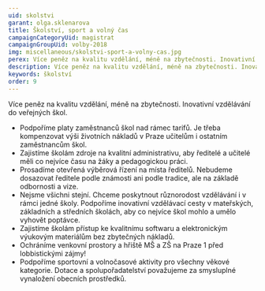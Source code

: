 ```yaml
---
uid: skolstvi
garant: olga.sklenarova
title: Školství, sport a volný čas
campaignCategoryUid: magistrat
campaignGroupUid: volby-2018
img: miscellaneous/skolstvi-sport-a-volny-cas.jpg
perex: Více peněz na kvalitu vzdělání, méně na zbytečnosti. Inovativní vzdělávání do veřejných škol.  Zajistíme školám zdroje na kvalitní administrativu. Prosadíme otevřená výběrová řízení na místa ředitelů. Poskytneme různorodost vzdělávání i v rámci jedné školy. Podpoříme inovativní vzdělávací cesty v mateřských, základních a středních školách, aby co nejvíce škol mohlo a umělo vyhovět poptávce. Zajistíme školám přístup ke kvalitnímu softwaru a elektronickým výukovým materiálům bez zbytečných nákladů. Ochráníme venkovní prostory a hřiště MŠ a ZŠ na Praze 1 před lobbistickými zájmy! Podpoříme sportovní a volnočasové aktivity pro všechny věkové kategorie. 
description: Více peněz na kvalitu vzdělání, méně na zbytečnosti. Inovativní vzdělávání do veřejných škol.  Zajistíme školám zdroje na kvalitní administrativu. Prosadíme otevřená výběrová řízení na místa ředitelů. Poskytneme různorodost vzdělávání i v rámci jedné školy. Podpoříme inovativní vzdělávací cesty v mateřských, základních a středních školách, aby co nejvíce škol mohlo a umělo vyhovět poptávce. Zajistíme školám přístup ke kvalitnímu softwaru a elektronickým výukovým materiálům bez zbytečných nákladů. Ochráníme venkovní prostory a hřiště MŠ a ZŠ na Praze 1 před lobbistickými zájmy! Podpoříme sportovní a volnočasové aktivity pro všechny věkové kategorie.
keywords: školství
order: 9
---
```


Více peněz na kvalitu vzdělání, méně na zbytečnosti. Inovativní vzdělávání do veřejných škol.

- Podpoříme platy zaměstnanců škol nad rámec tarifů. Je třeba kompenzovat výši životních nákladů v Praze učitelům i ostatním zaměstnancům škol.
- Zajistíme školám zdroje na kvalitní administrativu, aby ředitelé a učitelé měli co nejvíce času na žáky a pedagogickou práci.
- Prosadíme otevřená výběrová řízení na místa ředitelů. Nebudeme dosazovat ředitele podle známosti ani podle tradice, ale na základě odbornosti a vize.
- Nejsme všichni stejní. Chceme poskytnout různorodost vzdělávání i v rámci jedné školy. Podpoříme inovativní vzdělávací cesty v mateřských, základních a středních školách, aby co nejvíce škol mohlo a umělo vyhovět poptávce.
- Zajistíme školám přístup ke kvalitnímu softwaru a elektronickým výukovým materiálům bez zbytečných nákladů.
- Ochráníme venkovní prostory a hřiště MŠ a ZŠ na Praze 1 před lobbistickými zájmy!
- Podpoříme sportovní a volnočasové aktivity pro všechny věkové kategorie. Dotace a spolupořadatelství považujeme za smysluplné vynaložení obecních prostředků.